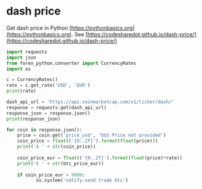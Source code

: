 # dash price

Get dash price in Python [https://pythonbasics.org](https://pythonbasics.org).
See [https://codesharedot.github.io/dash-price/](https://codesharedot.github.io/dash-price/)

```python
import requests
import json
from forex_python.converter import CurrencyRates
import os

c = CurrencyRates()
rate = c.get_rate('USD', 'EUR') 
print(rate)

dash_api_url = 'https://api.coinmarketcap.com/v1/ticker/dash/'
response = requests.get(dash_api_url)
response_json = response.json()
print(response_json)

for coin in response.json():
    price = coin.get('price_usd', 'U$S Price not provided')
    coin_price = float(('{0:.2f}').format(float(price)))
    print('$ ' + str(coin_price))
    
    coin_price_eur = float(('{0:.2f}').format(float(price)*rate))   
    print('€ ' + str(btc_price_eur))
    
    if coin_price_eur > 9000:
           os.system('notify-send trade btc')
           
```
